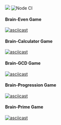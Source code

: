 <a href="https://codeclimate.com/github/codeclimate/codeclimate/maintainability"><img src="https://api.codeclimate.com/v1/badges/a99a88d28ad37a79dbf6/maintainability" /></a>
![Node CI](https://github.com/AnnTro/frontend-project-lvl1/workflows/Node%20CI/badge.svg)

#### Brain-Even Game
[![asciicast](https://asciinema.org/a/IWVs5s2Ipuw4hzk1hkCOwF2RA.svg)](https://asciinema.org/a/IWVs5s2Ipuw4hzk1hkCOwF2RA)

#### Brain-Calculator Game
[![asciicast](https://asciinema.org/a/V4FCXktJ9apCUdPKoWpbIvkrc.svg)](https://asciinema.org/a/V4FCXktJ9apCUdPKoWpbIvkrc)

#### Brain-GCD Game
[![asciicast](https://asciinema.org/a/LDQahesLm7FOTdDCSnJWeNinY.svg)](https://asciinema.org/a/LDQahesLm7FOTdDCSnJWeNinY)

#### Brain-Progression Game
[![asciicast](https://asciinema.org/a/0eKcrsA2bgrlaZY8zUpqayCOV.svg)](https://asciinema.org/a/0eKcrsA2bgrlaZY8zUpqayCOV)

#### Brain-Prime Game
[![asciicast](https://asciinema.org/a/olQtxrwdPLFMKBUldt186173J.svg)](https://asciinema.org/a/olQtxrwdPLFMKBUldt186173J)
